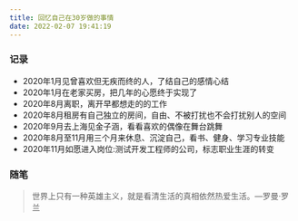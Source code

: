 ```yaml
---
title: 回忆自己在30岁做的事情
date: 2022-02-07 19:41:19
---
```


### 记录

- 2020年1月见曾喜欢但无疾而终的人，了结自己的感情心结
- 2020年1月在老家买房，把几年的心愿终于实现了
- 2020年8月离职，离开早都想走的的工作
- 2020年8月租房有自己独立的房间，自由、不被打扰也不会打扰别人的空间
- 2020年9月去上海见金子涵，看看喜欢的偶像在舞台跳舞
- 2020年8月至11月用三个月来休息、沉淀自己，看书、健身、学习专业技能
- 2020年11月如愿进入岗位:测试开发工程师的公司，标志职业生涯的转变



### 随笔

> 世界上只有一种英雄主义，就是看清生活的真相依然热爱生活。—罗曼·罗兰